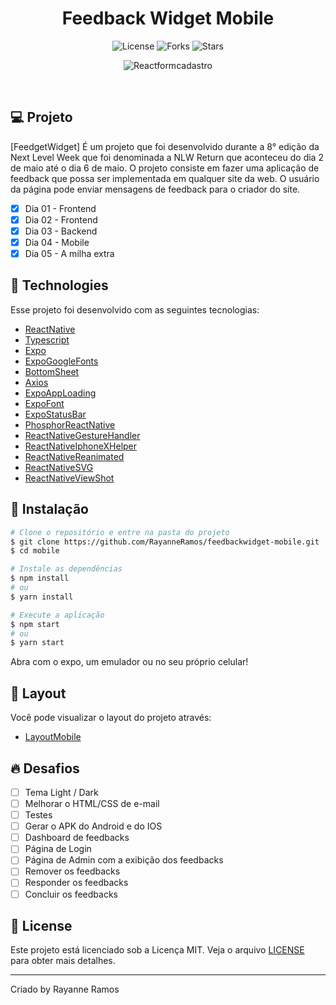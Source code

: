 <h1 align="center">
  Feedback Widget Mobile
</h1>

<p align="center">
  <img src="https://img.shields.io/badge/license-MIT-%23835afd" alt="License">
  <img src="https://img.shields.io/badge/forks-MIT-%23835afd" alt="Forks">
  <img src="https://img.shields.io/badge/stars-MIT-%23835afd" alt="Stars">
</p>

<p align="center">
  <img src="https://user-images.githubusercontent.com/43352880/170611129-8bf96396-6d41-4696-a489-6ddd61da026a.png" alt="Reactformcadastro">
</p>

<br>

## 💻 Projeto

[FeedgetWidget] É um projeto que foi desenvolvido durante a 8° edição da Next Level Week que foi denominada a NLW Return que aconteceu do dia 2 de maio até o dia 6 de maio. O projeto consiste em fazer uma aplicação de feedback que possa ser implementada em qualquer site da web. O usuário da página pode enviar mensagens de feedback para o criador do site.

 - [x] Dia 01 - Frontend
 - [x] Dia 02 - Frontend
 - [x] Dia 03 - Backend
 - [x] Dia 04 - Mobile
 - [x] Dia 05 - A milha extra

## 🧪 Technologies

Esse projeto foi desenvolvido com as seguintes tecnologias:

 - [ReactNative](https://reactnative.dev/)
 - [Typescript](https://www.typescriptlang.org/)
 - [Expo](https://expo.dev/)
 - [ExpoGoogleFonts](https://docs.expo.dev/guides/using-custom-fonts/)
 - [BottomSheet](https://github.com/gorhom/react-native-bottom-sheet)
 - [Axios](https://github.com/axios/axios)
 - [ExpoAppLoading](https://docs.expo.dev/versions/latest/sdk/app-loading/)
 - [ExpoFont](https://docs.expo.dev/guides/using-custom-fonts/)
 - [ExpoStatusBar](https://docs.expo.dev/versions/latest/sdk/status-bar/)
 - [PhosphorReactNative](https://www.npmjs.com/package/phosphor-react-native)
 - [ReactNativeGestureHandler](https://www.npmjs.com/package/react-native-gesture-handler)
 - [ReactNativeIphoneXHelper](https://www.npmjs.com/package/react-native-iphone-x-helper)
 - [ReactNativeReanimated](https://github.com/software-mansion/react-native-reanimated)
 - [ReactNativeSVG](https://github.com/react-native-svg/react-native-svg)
 - [ReactNativeViewShot](https://github.com/gre/react-native-view-shot)




## 🚀 Instalação

```bash
# Clone o repositório e entre na pasta do projeto
$ git clone https://github.com/RayanneRamos/feedbackwidget-mobile.git
$ cd mobile

# Instale as dependências
$ npm install
# ou
$ yarn install

# Execute a aplicação
$ npm start
# ou
$ yarn start
```

Abra com o expo, um emulador ou no seu próprio celular!

## 🔖 Layout

Você pode visualizar o layout do projeto através:

 - [LayoutMobile](https://www.figma.com/file/4OgcQfKrfG6zjASK6pKg1a/Feedback-Widget-(Community)?node-id=10%3A1638) 

## 🔥 Desafios
  - [ ] Tema Light / Dark
  - [ ] Melhorar o HTML/CSS de e-mail
  - [ ] Testes
  - [ ] Gerar o APK do Android e do IOS
  - [ ] Dashboard de feedbacks
  - [ ] Página de Login
  - [ ] Página de Admin com a exibição dos feedbacks
  - [ ] Remover os feedbacks
  - [ ] Responder os feedbacks
  - [ ] Concluir os feedbacks

## 📝 License

Este projeto está licenciado sob a Licença MIT. Veja o arquivo [LICENSE](LICENSE) para obter mais detalhes.

---

<p aling="center">Criado by Rayanne Ramos</p>
